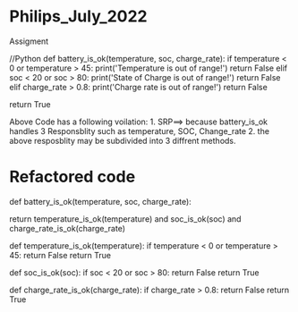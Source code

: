 # Philips_July_2022
Assigment


//Python
def battery_is_ok(temperature, soc, charge_rate):
  if temperature < 0 or temperature > 45:
    print('Temperature is out of range!')
    return False
  elif soc < 20 or soc > 80:
    print('State of Charge is out of range!')
    return False
  elif charge_rate > 0.8:
    print('Charge rate is out of range!')
    return False

  return True
  
  
  Above Code has a following voilation:
    1. SRP==> because battery_is_ok handles 3 Responsblity such as  temperature, SOC, Change_rate
    2. the above resposblity may be subdivided into 3 diffrent methods.
    
 # Refactored code
 
 def battery_is_ok(temperature, soc, charge_rate):
  

  return temperature_is_ok(temperature) and soc_is_ok(soc) and charge_rate_is_ok(charge_rate)
  
  
  def temperature_is_ok(temperature):
    if temperature < 0 or temperature > 45:
      return False
    return True
    
    
 def soc_is_ok(soc):
    if soc < 20 or soc > 80:
      return False
    return True
    
  def charge_rate_is_ok(charge_rate):
    if charge_rate > 0.8:
      return False
    return True
